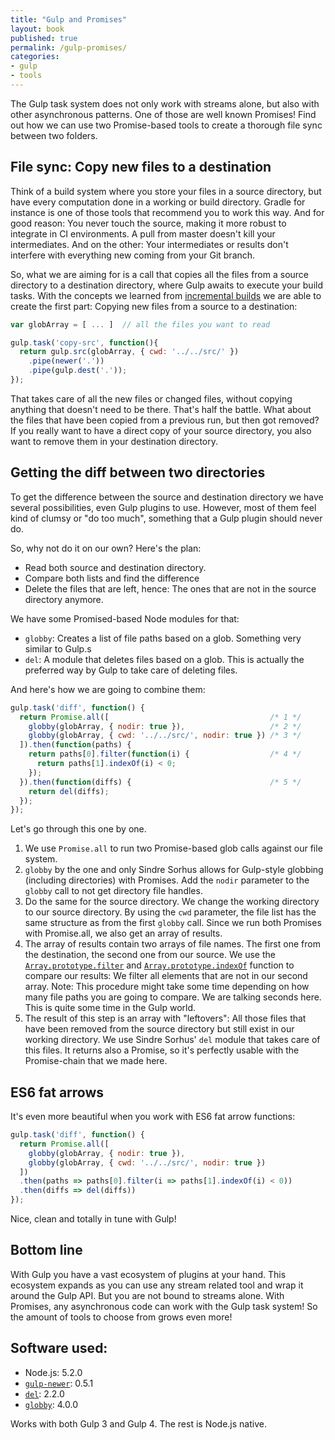 ```yaml
---
title: "Gulp and Promises"
layout: book
published: true
permalink: /gulp-promises/
categories:
- gulp
- tools
---
```


The Gulp task system does not only work with streams alone, but also with other
asynchronous patterns. One of those are well known Promises! Find out how we can
use two Promise-based tools to create a thorough file sync between two folders.

## File sync: Copy new files to a destination

Think of a build system where you store your files in a source directory, but have
every computation done in a working or build directory. Gradle for instance is one
of those tools that recommend you to work this way. And for good reason: You never
touch the source, making it more robust to integrate in CI environments. A pull from
master doesn't kill your intermediates. And on the other: Your intermediates or results
don't interfere with everything new coming from your Git branch.

So, what we are aiming for is a call that copies all the files from a source directory
to a destination directory, where Gulp awaits to execute your build tasks. With the
concepts we learned from [incremental builds](/gulp-4-incremental-builds/) we are able
to create the first part: Copying new files from a source to a destination:

```javascript
var globArray = [ ... ]  // all the files you want to read

gulp.task('copy-src', function(){
  return gulp.src(globArray, { cwd: '../../src/' })
    .pipe(newer('.'))
    .pipe(gulp.dest('.'));
});
```

That takes care of all the new files or changed files, without copying
anything that doesn't need to be there. That's half the battle. What about the
files that have been copied from a previous run, but then got removed? If you
really want to have a direct copy of your source directory, you also want to
remove them in your destination directory.

## Getting the diff between two directories

To get the difference between the source and destination directory we have
several possibilities, even Gulp plugins to use. However, most of them feel
kind of clumsy or "do too much", something that a Gulp plugin should never do.

So, why not do it on our own? Here's the plan:

- Read both source and destination directory.
- Compare both lists and find the difference
- Delete the files that are left, hence: The ones that are not in the source
directory anymore.

We have some Promised-based Node modules for that:

- `globby`: Creates a list of file paths based on a glob. Something very similar
to Gulp.s
- `del`: A module that deletes files based on a glob. This is actually the
preferred way by Gulp to take care of deleting files.

And here's how we are going to combine them:

```javascript
gulp.task('diff', function() {
  return Promise.all([                                    /* 1 */
    globby(globArray, { nodir: true }),                   /* 2 */
    globby(globArray, { cwd: '../../src/', nodir: true }) /* 3 */
  ]).then(function(paths) {
    return paths[0].filter(function(i) {                  /* 4 */
      return paths[1].indexOf(i) < 0;
    });
  }).then(function(diffs) {                               /* 5 */
    return del(diffs);
  });
});
```

Let's go through this one by one.

1. We use `Promise.all` to run two Promise-based glob calls against
our file system.
2. `globby` by the one and only Sindre Sorhus allows for
Gulp-style globbing (including directories) with Promises. Add the `nodir`
parameter to the `globby` call to not get directory file handles.
3. Do the same for the source directory. We change the working directory to
our source directory. By using the `cwd` parameter, the file list has the same
structure as from the first `globby` call.
Since we run both Promises with Promise.all, we also get an array of results.
4. The array of results contain two arrays of file names. The first one from
the destination, the second one from our source. We use the
[`Array.prototype.filter`](https://developer.mozilla.org/en/docs/Web/JavaScript/Reference/Global_Objects/Array/filter) and [`Array.prototype.indexOf`](https://developer.mozilla.org/en/docs/Web/JavaScript/Reference/Global_Objects/Array/indexOf) function to compare our results: We filter all elements that are not in our second
array. Note: This procedure might take some time depending on how many file paths you
are going to compare. We are talking seconds here. This is quite some time in
the Gulp world.
5. The result of this step is an array with "leftovers": All those files that have
been removed from the source directory but still exist in our working directory.
We use Sindre Sorhus' `del` module that takes care of this files. It returns also a
Promise, so it's perfectly usable with the Promise-chain that we made here.

## ES6 fat arrows

It's even more beautiful when you work with ES6 fat arrow functions:

```javascript
gulp.task('diff', function() {
  return Promise.all([
    globby(globArray, { nodir: true }),
    globby(globArray, { cwd: '../../src/', nodir: true })
  ])
  .then(paths => paths[0].filter(i => paths[1].indexOf(i) < 0))
  .then(diffs => del(diffs))
});
```

Nice, clean and totally in tune with Gulp!

## Bottom line

With Gulp you have a vast ecosystem of plugins at your hand. This ecosystem
expands as you can use any stream related tool and wrap it around the Gulp API.
But you are not bound to streams alone. With Promises, any asynchronous code can
work with the Gulp task system! So the amount of tools to choose from grows even
more!

## Software used:

- Node.js: 5.2.0
- [`gulp-newer`](https://www.npmjs.com/package/gulp-newer): 0.5.1
- [`del`](https://www.npmjs.com/package/del): 2.2.0
- [`globby`](https://www.npmjs.com/package/globby): 4.0.0

Works with both Gulp 3 and Gulp 4. The rest is Node.js native.
